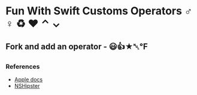 # Fun With Swift Customs Operators ♂ ♀ ♻ ❤ ⌃ ⌄

## Fork and add an operator - 😃👍★␀℉

### References
* [Apple docs](https://developer.apple.com/library/prerelease/mac/documentation/Swift/Conceptual/Swift_Programming_Language/AdvancedOperators.html#//apple_ref/doc/uid/TP40014097-CH27-XID_85)
* [NSHipster](http://nshipster.com/swift-operators/)
 



